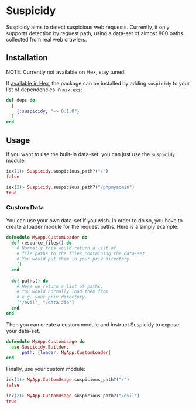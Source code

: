 # Suspicidy

Suspicidy aims to detect suspicious web requests. 
Currently, it only supports detection by request path, 
using a data-set of almost 800 paths collected from real web crawlers.

## Installation

NOTE: Currently not available on Hex, stay tuned!

If [available in Hex](https://hex.pm/docs/publish), the package can be installed
by adding `suspicidy` to your list of dependencies in `mix.exs`:

```elixir
def deps do
  [
    {:suspicidy, "~> 0.1.0"}
  ]
end
```

## Usage

If you want to use the built-in data-set, you can just use the `Suspicidy` module.

```elixir
iex(1)> Suspicidy.suspicious_path?("/")
false

iex(2)> Suspicidy.suspicious_path?("/phpmyadmin")
true
```

### Custom Data

You can use your own data-set if you wish. 
In order to do so, you have to create a loader module for the 
request paths. Here is a simply example:

```elixir
defmodule MyApp.CustomLoader do
  def resource_files() do
    # Normally this would return a list of
    # file paths to the files containing the data-set.
    # You would put them in your priv directory.
    []
  end
  
  def paths() do
    # Here we return a list of paths.
    # You would normally load them from 
    # e.g. your priv directory.
    ["/evil", "/data.zip"]
  end
end
```

Then you can create a custom module and instruct Suspicidy to 
expose your data-set.

```elixir
defmodule MyApp.CustomUsage do
  use Suspicidy.Builder, 
      path: [loader: MyApp.CustomLoader]
end
```

Finally, use your custom module:

```elixir
iex(1)> MyApp.CustomUsage.suspicious_path?("/")
false

iex(2)> MyApp.CustomUsage.suspicious_path?("/evil")
true
```

